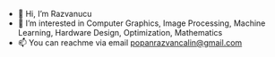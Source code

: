 - 👋 Hi, I’m Razvanucu
- 👀 I’m interested in Computer Graphics, Image Processing, Machine Learning, Hardware Design, Optimization, Mathematics
- 📫 You can reachme via email popanrazvancalin@gmail.com

<!---
Razvanucu/Razvanucu is a ✨ special ✨ repository because its `README.md` (this file) appears on your GitHub profile.
You can click the Preview link to take a look at your changes.
--->
